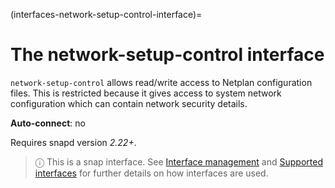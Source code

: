 (interfaces-network-setup-control-interface)=
# The network-setup-control interface

`network-setup-control` allows read/write access to Netplan configuration files. This is restricted because it gives access to system network configuration which can contain network security details.

**Auto-connect**: no

Requires snapd version _2.22+_.

> ⓘ  This is a snap interface. See [Interface management](/) and [Supported interfaces](/interfaces/index) for further details on how interfaces are used.

